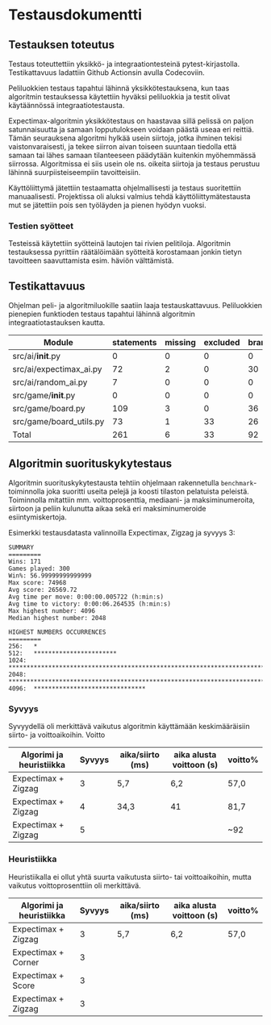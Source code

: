 # Testausdokumentti

## Testauksen toteutus

Testaus toteuttettiin yksikkö- ja integraationtesteinä pytest-kirjastolla. Testikattavuus ladattiin Github Actionsin avulla Codecoviin.

Peliluokkien testaus tapahtui lähinnä yksikkötestauksena, kun taas algoritmin testauksessa käytettiin hyväksi peliluokkia ja testit olivat käytäännössä integraatiotestausta.

Expectimax-algoritmin yksikkötestaus on haastavaa sillä pelissä on paljon satunnaisuutta ja samaan lopputulokseen voidaan päästä useaa eri reittiä. Tämän seurauksena algoritmi hylkää usein siirtoja, jotka ihminen tekisi vaistonvaraisesti, ja tekee siirron aivan toiseen suuntaan tiedolla että samaan tai lähes samaan tilanteeseen päädytään kuitenkin myöhemmässä siirrossa. Algoritmissa ei siis usein ole ns. oikeita siirtoja ja testaus perustuu lähinnä suurpiisteiseempiin tavoitteisiin.

Käyttöliittymä jätettiin testaamatta ohjelmallisesti ja testaus suoritettiin manuaalisesti. Projektissa oli aluksi valmius tehdä käyttöliittymätestausta mut se jätettiin pois sen työläyden ja pienen hyödyn vuoksi.

### Testien syötteet

Testeissä käytettiin syötteinä lautojen tai rivien pelitiloja. Algoritmin testauksessa pyrittiin räätälöimään syötteitä korostamaan jonkin tietyn tavoitteen saavuttamista esim. häviön välttämistä.

## Testikattavuus

Ohjelman peli- ja algoritmiluokille saatiin laaja testauskattavuus. Peliluokkien pienepien funktioden testaus tapahtui lähinnä algoritmin integraatiotastauksen kautta.

|Module|statements|missing|excluded|branches|partial|coverage|
|---|---|---|---|---|---|---|
|src/ai/__init__.py 	    |0 	|0 	|0 	|0 	|0 	|100%|
|src/ai/expectimax_ai.py 	|72 |2 	|0 	|30 |1 	|97%|
|src/ai/random_ai.py 	    |7 	|0 	|0 	|0 	|0 	|100%|
|src/game/__init__.py 	    |0 	|0 	|0 	|0 	|0 	|100%|
|src/game/board.py 	        |109|3 	|0 	|36 |0 	|98%|
|src/game/board_utils.py 	|73 |1 	|33 |26 |1 	|98%|
|Total 	                    |261|6 	|33 |92 |2 	|98%|

## Algoritmin suorituskykytestaus

Algoritmin suorituskykytestausta tehtiin ohjelmaan rakennetulla `benchmark`-toiminnolla joka suoritti useita pelejä ja koosti tilaston pelatuista peleistä. Toiminnolla mitattiin mm. voittoprosenttia, mediaani- ja maksiminumeroita, siirtoon ja peliin kulunutta aikaa sekä eri maksiminumeroide esiintymiskertoja.

Esimerkki testausdatasta valinnoilla Expectimax, Zigzag ja syvyys 3:

```
SUMMARY
=========
Wins: 171
Games played: 300
Win%: 56.99999999999999
Max score: 74968
Avg score: 26569.72
Avg time per move: 0:00:00.005722 (h:min:s)
Avg time to victory: 0:00:06.264535 (h:min:s)
Max highest number: 4096
Median highest number: 2048

HIGHEST NUMBERS OCCURRENCES
=========
256:   *
512:   ***********************
1024:  *********************************************************************************************************
2048:  ********************************************************************************************************************************************
4096:  *******************************
```

### Syvyys

Syvyydellä oli merkittävä vaikutus algoritmin käyttämään keskimääräisiin siirto- ja voittoaikoihin. Voitto

|Algorimi ja heuristiikka|Syvyys|aika/siirto (ms)|aika alusta voittoon (s)|voitto%|
|---|---|---|---|---|
|Expectimax + Zigzag|3|5,7|6,2|57,0|
|Expectimax + Zigzag|4|34,3|41|81,7|
|Expectimax + Zigzag|5|||~92|



### Heuristiikka
Heuristiikalla ei ollut yhtä suurta vaikutusta siirto- tai voittoaikoihin, mutta vaikutus voittoprosenttiin oli merkittävä.

|Algorimi ja heuristiikka|Syvyys|aika/siirto (ms)|aika alusta voittoon (s)|voitto%|
|---|---|---|---|---|
|Expectimax + Zigzag|3|5,7|6,2|57,0|
|Expectimax + Corner|3||||
|Expectimax + Score|3||||
|Expectimax + Zigzag|3||||